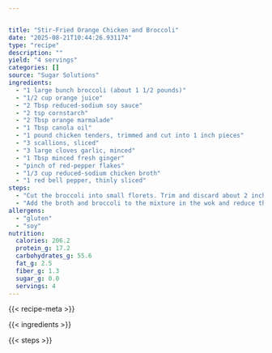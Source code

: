 ```yaml
---


title: "Stir-Fried Orange Chicken and Broccoli"
date: "2025-08-21T10:44:26.931174"
type: "recipe"
description: ""
yield: "4 servings"
categories: []
source: "Sugar Solutions"
ingredients:
  - "1 large bunch broccoli (about 1 1/2 pounds)"
  - "1/2 cup orange juice"
  - "2 Tbsp reduced-sodium soy sauce"
  - "2 tsp cornstarch"
  - "2 Tbsp orange marmalade"
  - "1 Tbsp canola oil"
  - "1 pound chicken tenders, trimmed and cut into 1 inch pieces"
  - "3 scallions, sliced"
  - "3 large cloves garlic, minced"
  - "1 Tbsp minced fresh ginger"
  - "pinch of red-pepper flakes"
  - "1/3 cup reduced-sodium chicken broth"
  - "1 red bell pepper, thinly sliced"
steps:
  - "Cut the broccoli into small florets. Trim and discard about 2 inches of the tough broccoli stems. Thinly slice the remaining stems. In a small bowl, combine the orange juice, soy sauce, cornstarch, and orange marmalade. Stir until blended. Set the sauce aside. In a wok or large nonstick skillet, heat the oil over high heat. Add the chicken and cook, stirring frequently, for 2 to 3 minutes, or until no longer pink and the juices run clear. Add the scallions, garlic, ginger, and red-pepper flakes and stir to combine. With a slotted spoon, remove the chicken to a plate."
  - "Add the broth and broccoli to the mixture in the wok and reduce the heat to medium. Cover and cook for 2 minutes. Increase the heat to high and add the bell pepper. Cook, stirring frequently, for 2 minutes or until the broth evaporates and the vegetables are crisp-tender. Stir the sauce and add to the wok along with the chicken. Cook, stirring constantly, for 1 to 2 minutes, or until the sauce thickens and the chicken is hot."
allergens:
  - "gluten"
  - "soy"
nutrition:
  calories: 206.2
  protein_g: 17.2
  carbohydrates_g: 55.6
  fat_g: 2.5
  fiber_g: 1.3
  sugar_g: 0.0
  servings: 4
---
```


{{< recipe-meta >}}

{{< ingredients >}}

{{< steps >}}
